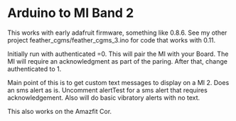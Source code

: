 # Arduino to MI Band 2
This works with early adafruit firmware, something like 0.8.6.  See my other project feather_cgms/feather_cgms_3.ino for code that works with 0.11.

Initially run with authenticated =0.  This will pair the MI with your Board.  The MI will require an acknowledgment as part of the paring. After that, change authenticated to 1.  

Main point of this is to get custom text messages to display on a MI 2.
Does an sms alert as is.  Uncomment alertTest for a sms alert that requires acknowledgement.
Also will do basic vibratory alerts with no text.

This also works on the Amazfit Cor.
